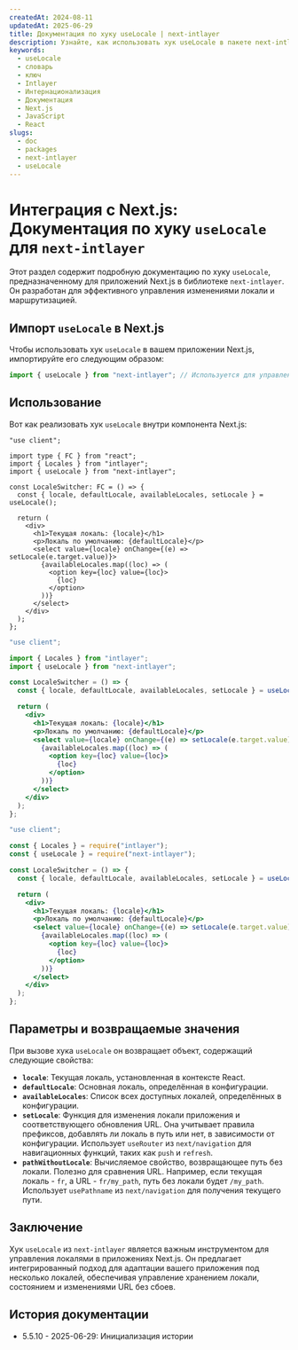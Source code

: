 ```yaml
---
createdAt: 2024-08-11
updatedAt: 2025-06-29
title: Документация по хуку useLocale | next-intlayer
description: Узнайте, как использовать хук useLocale в пакете next-intlayer
keywords:
  - useLocale
  - словарь
  - ключ
  - Intlayer
  - Интернационализация
  - Документация
  - Next.js
  - JavaScript
  - React
slugs:
  - doc
  - packages
  - next-intlayer
  - useLocale
---
```


# Интеграция с Next.js: Документация по хуку `useLocale` для `next-intlayer`

Этот раздел содержит подробную документацию по хуку `useLocale`, предназначенному для приложений Next.js в библиотеке `next-intlayer`. Он разработан для эффективного управления изменениями локали и маршрутизацией.

## Импорт `useLocale` в Next.js

Чтобы использовать хук `useLocale` в вашем приложении Next.js, импортируйте его следующим образом:

```javascript
import { useLocale } from "next-intlayer"; // Используется для управления локалями и маршрутизацией в Next.js
```

## Использование

Вот как реализовать хук `useLocale` внутри компонента Next.js:

```tsx fileName="src/components/LocaleSwitcher.tsx" codeFormat="typescript"
"use client";

import type { FC } from "react";
import { Locales } from "intlayer";
import { useLocale } from "next-intlayer";

const LocaleSwitcher: FC = () => {
  const { locale, defaultLocale, availableLocales, setLocale } = useLocale();

  return (
    <div>
      <h1>Текущая локаль: {locale}</h1>
      <p>Локаль по умолчанию: {defaultLocale}</p>
      <select value={locale} onChange={(e) => setLocale(e.target.value)}>
        {availableLocales.map((loc) => (
          <option key={loc} value={loc}>
            {loc}
          </option>
        ))}
      </select>
    </div>
  );
};
```

```jsx fileName="src/components/LocaleSwitcher.mjx" codeFormat="esm"
"use client";

import { Locales } from "intlayer";
import { useLocale } from "next-intlayer";

const LocaleSwitcher = () => {
  const { locale, defaultLocale, availableLocales, setLocale } = useLocale();

  return (
    <div>
      <h1>Текущая локаль: {locale}</h1>
      <p>Локаль по умолчанию: {defaultLocale}</p>
      <select value={locale} onChange={(e) => setLocale(e.target.value)}>
        {availableLocales.map((loc) => (
          <option key={loc} value={loc}>
            {loc}
          </option>
        ))}
      </select>
    </div>
  );
};
```

```jsx fileName="src/components/LocaleSwitcher.csx" codeFormat="commonjs"
"use client";

const { Locales } = require("intlayer");
const { useLocale } = require("next-intlayer");

const LocaleSwitcher = () => {
  const { locale, defaultLocale, availableLocales, setLocale } = useLocale();

  return (
    <div>
      <h1>Текущая локаль: {locale}</h1>
      <p>Локаль по умолчанию: {defaultLocale}</p>
      <select value={locale} onChange={(e) => setLocale(e.target.value)}>
        {availableLocales.map((loc) => (
          <option key={loc} value={loc}>
            {loc}
          </option>
        ))}
      </select>
    </div>
  );
};
```

## Параметры и возвращаемые значения

При вызове хука `useLocale` он возвращает объект, содержащий следующие свойства:

- **`locale`**: Текущая локаль, установленная в контексте React.
- **`defaultLocale`**: Основная локаль, определённая в конфигурации.
- **`availableLocales`**: Список всех доступных локалей, определённых в конфигурации.
- **`setLocale`**: Функция для изменения локали приложения и соответствующего обновления URL. Она учитывает правила префиксов, добавлять ли локаль в путь или нет, в зависимости от конфигурации. Использует `useRouter` из `next/navigation` для навигационных функций, таких как `push` и `refresh`.
- **`pathWithoutLocale`**: Вычисляемое свойство, возвращающее путь без локали. Полезно для сравнения URL. Например, если текущая локаль - `fr`, а URL - `fr/my_path`, путь без локали будет `/my_path`. Использует `usePathname` из `next/navigation` для получения текущего пути.

## Заключение

Хук `useLocale` из `next-intlayer` является важным инструментом для управления локалями в приложениях Next.js. Он предлагает интегрированный подход для адаптации вашего приложения под несколько локалей, обеспечивая управление хранением локали, состоянием и изменениями URL без сбоев.

## История документации

- 5.5.10 - 2025-06-29: Инициализация истории
